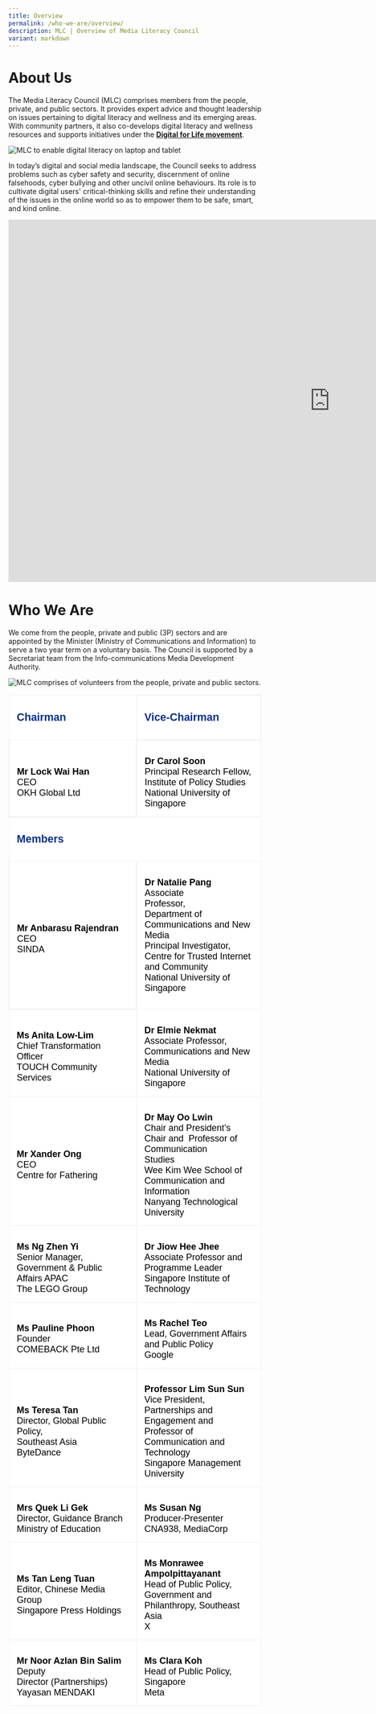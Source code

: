 ```yaml
---
title: Overview
permalink: /who-we-are/overview/
description: MLC | Overview of Media Literacy Council
variant: markdown
---
```

# About Us

The Media Literacy Council (MLC) comprises members from the people, private, and public sectors. It provides expert advice and thought leadership on issues pertaining to digital literacy and wellness and its emerging areas. With community partners, it also co-develops digital literacy and wellness resources and supports initiatives under the **[Digital for Life movement](https://www.digitalforlife.gov.sg/)**.   

![MLC to enable digital literacy on laptop and tablet](/images/mlc_about%20us_1.png)
  
In today’s digital and social media landscape, the Council seeks to address problems such as cyber safety and security, discernment of online falsehoods, cyber bullying and other uncivil online behaviours. Its role is to cultivate digital users' critical-thinking skills and refine their understanding of the issues in the online world so as to empower them to be safe, smart, and kind online.


<div class="bp-youtube">  <iframe allowfullscreen="" allow="accelerometer; autoplay; clipboard-write; encrypted-media; gyroscope; picture-in-picture; web-share" frameborder="0" title="YouTube video player" src="https://www.youtube.com/embed/gq5S77jZeIc" height="720" width="1280"></iframe>  </div>


# Who We Are

We come from the people, private and public (3P) sectors and are appointed by the Minister (Ministry of Communications and Information) to serve a two year term on a voluntary basis. The Council is supported by a Secretariat team from the Info-communications Media Development Authority.

![MLC comprises of volunteers from the people, private and public sectors.](/images/mlc_about%20us_2.png)

<table class="MsoNormalTable" border="1" cellspacing="0" cellpadding="0" width="100%" style="width:100.0%;background:white;border-collapse:collapse;border:none;
 mso-border-alt:solid #F0F0F0 1pt;mso-yfti-tbllook:1184;mso-padding-alt:10.0pt 10.0pt 10.0pt 10.0pt"><tbody><tr style="mso-yfti-irow:0;mso-yfti-firstrow:yes"><td width="50%" style="width:50.64%;border:solid #F0F0F0 1.0pt;mso-border-alt:
  solid #F0F0F0 1pt;padding:11.25pt 11.25pt 11.25pt 11.25pt"><p class="MsoNormal" style="mso-margin-top-alt:auto;mso-margin-bottom-alt:auto;
  line-height:normal;mso-outline-level:3"><b><span style="font-size:16pt;
  font-family:&quot;Arial&quot;,sans-serif;mso-fareast-font-family:&quot;Times New Roman&quot;;
  color:#093189">Chairman</span></b></p></td><td width="49%" style="width:49.36%;border:solid #F0F0F0 1.5pt;border-left:
  none;mso-border-left-alt:solid #F0F0F0 1.5pt;mso-border-alt:solid #F0F0F0 1pt;
  padding:11.25pt 11.25pt 11.25pt 11.25pt"><p class="MsoNormal" style="mso-margin-top-alt:auto;mso-margin-bottom-alt:auto;
  line-height:normal;mso-outline-level:3"><b><span style="font-size:16pt;
  font-family:&quot;Arial&quot;,sans-serif;mso-fareast-font-family:&quot;Times New Roman&quot;;
  color:#093189">Vice-Chairman</span></b></p></td></tr><tr style="mso-yfti-irow:1"><td width="50%" style="width:50.64%;border:solid #F0F0F0 1.5pt;border-top:
  none;mso-border-top-alt:solid #F0F0F0 1pt;mso-border-alt:solid #F0F0F0 1pt;
  padding:11.25pt 11.25pt 11.25pt 11.25pt"><p class="MsoNormal" style="margin-bottom:0cm;line-height:normal"><b><span style="font-size:13.5pt;font-family:&quot;Arial&quot;,sans-serif;mso-fareast-font-family:
  &quot;Times New Roman&quot;;color:black">Mr Lock Wai Han</span></b><span style="font-size:13.5pt;font-family:&quot;Arial&quot;,sans-serif;mso-fareast-font-family:
  &quot;Times New Roman&quot;;color:black"><br>CEO<br>OKH Global Ltd</span></p></td><td width="49%" style="width:49.36%;border-top:none;border-left:none;
  border-bottom:solid #F0F0F0 1.0pt;border-right:solid #F0F0F0 1.0pt;
  mso-border-top-alt:solid #F0F0F0 1pt;mso-border-left-alt:solid #F0F0F0 1pt;
  mso-border-alt:solid #F0F0F0 1pt;padding:11.25pt 11.25pt 11.25pt 11.25pt"><p class="MsoNormal" style="margin-bottom:0cm;line-height:normal"><b><span style="font-size:13.5pt;font-family:&quot;Arial&quot;,sans-serif;mso-fareast-font-family:
  &quot;Times New Roman&quot;;color:black">Dr Carol Soon</span></b><span style="font-size:13.5pt;font-family:&quot;Arial&quot;,sans-serif;mso-fareast-font-family:
  &quot;Times New Roman&quot;;color:black"><br>Principal Research Fellow, Institute of Policy Studies<br>National University of Singapore</span></p></td></tr><tr style="mso-yfti-irow:2"><td width="100%" colspan="2" style="width:100.0%;border:solid #F0F0F0 1.0pt;
  border-top:none;mso-border-top-alt:solid #F0F0F0 1.5pt;mso-border-alt:solid #F0F0F0 1.5pt;
  padding:11.25pt 11.25pt 11.25pt 11.25pt"><p class="MsoNormal" style="mso-margin-top-alt:auto;mso-margin-bottom-alt:auto;
  line-height:normal;mso-outline-level:3"><b><span style="font-size:16pt;
  font-family:&quot;Arial&quot;,sans-serif;mso-fareast-font-family:&quot;Times New Roman&quot;;
  color:#093189">Members</span></b></p></td></tr><tr style="mso-yfti-irow:3"><td width="50%" style="width:50.64%;border:solid #F0F0F0 1.5pt;border-top:
  none;mso-border-top-alt:solid #F0F0F0 1pt;mso-border-alt:solid #F0F0F0 1pt;
  padding:11.25pt 11.25pt 11.25pt 11.25pt"><p class="MsoNormal" style="margin-bottom:0cm;line-height:normal"><b><span style="font-size:13.5pt;font-family:&quot;Arial&quot;,sans-serif;mso-fareast-font-family:
  &quot;Times New Roman&quot;;color:black">Mr Anbarasu Rajendran</span></b><span style="font-size:13.5pt;font-family:&quot;Arial&quot;,sans-serif;mso-fareast-font-family:
  &quot;Times New Roman&quot;;color:black"><br>CEO<br>SINDA</span></p></td><td width="49%" style="width:49.36%;border-top:none;border-left:none;
  border-bottom:solid #F0F0F0 1.0pt;border-right:solid #F0F0F0 1.0pt;
  mso-border-top-alt:solid #F0F0F0 1pt;mso-border-left-alt:solid #F0F0F0 1pt;
  mso-border-alt:solid #F0F0F0 1pt;padding:11.25pt 11.25pt 11.25pt 11.25pt"><p class="MsoNormal" style="mso-margin-top-alt:auto;mso-margin-bottom-alt:auto;
  line-height:normal"><b><span style="font-size:13.5pt;font-family:&quot;Arial&quot;,sans-serif;
  mso-fareast-font-family:&quot;Times New Roman&quot;;color:black">Dr Natalie Pang</span></b><span style="font-size:13.5pt;font-family:&quot;Arial&quot;,sans-serif;mso-fareast-font-family:
  &quot;Times New Roman&quot;;color:black"><br>Associate Professor,<span style="mso-spacerun:yes">&nbsp;&nbsp;&nbsp;&nbsp;&nbsp;&nbsp;&nbsp;&nbsp;&nbsp;&nbsp;&nbsp;&nbsp;&nbsp;<br></span>Department of Communications and New Media<br>Principal Investigator,<br>Centre for Trusted Internet and Community<br>National University of Singapore</span></p></td></tr><tr style="mso-yfti-irow:4"><td width="50%" style="width:50.64%;border:solid #F0F0F0 1.0pt;border-top:
  none;mso-border-top-alt:solid #F0F0F0 1pt;mso-border-alt:solid #F0F0F0 .75pt;
  padding:11.25pt 11.25pt 11.25pt 11.25pt"><p class="MsoNormal" style="margin-bottom:0cm;line-height:normal"><b><span style="font-size:13.5pt;font-family:&quot;Arial&quot;,sans-serif;mso-fareast-font-family:
  &quot;Times New Roman&quot;;color:black">Ms Anita Low-Lim</span></b><span style="font-size:13.5pt;font-family:&quot;Arial&quot;,sans-serif;mso-fareast-font-family:
  &quot;Times New Roman&quot;;color:black"><br>Chief Transformation Officer<br>TOUCH Community Services</span></p></td><td width="49%" style="width:49.36%;border-top:none;border-left:none;
  border-bottom:solid #F0F0F0 1.0pt;border-right:solid #F0F0F0 1.0pt;
  mso-border-top-alt:solid #F0F0F0 1pt;mso-border-left-alt:solid #F0F0F0 1pt;
  mso-border-alt:solid #F0F0F0 1pt;padding:11.25pt 11.25pt 11.25pt 11.25pt"><p class="MsoNormal" style="margin-bottom:0cm;line-height:normal"><b><span style="font-size:13.5pt;font-family:&quot;Arial&quot;,sans-serif;mso-fareast-font-family:
  &quot;Times New Roman&quot;;color:black">Dr Elmie Nekmat</span></b><span style="font-size:13.5pt;font-family:&quot;Arial&quot;,sans-serif;mso-fareast-font-family:
  &quot;Times New Roman&quot;;color:black"><br>Associate Professor, <br> Communications and New Media<br>National University of Singapore</span></p></td></tr><tr style="mso-yfti-irow:5"><td width="50%" style="width:50.64%;border:solid #F0F0F0 1.0pt;border-top:
  none;mso-border-top-alt:solid #F0F0F0 1pt;mso-border-alt:solid #F0F0F0 .75pt;
  padding:11.25pt 11.25pt 11.25pt 11.25pt"><p class="MsoNormal" style="margin-bottom:0cm;line-height:normal"><b><span style="font-size:13.5pt;font-family:&quot;Arial&quot;,sans-serif;mso-fareast-font-family:
  &quot;Times New Roman&quot;;color:black">Mr Xander Ong <br></span></b><span style="font-size:13.5pt;font-family:&quot;Arial&quot;,sans-serif;
  mso-fareast-font-family:&quot;Times New Roman&quot;;color:black">CEO<br>Centre for Fathering</span></p></td><td width="49%" style="width:49.36%;border-top:none;border-left:none;
  border-bottom:solid #F0F0F0 1.0pt;border-right:solid #F0F0F0 1.0pt;
  mso-border-top-alt:solid #F0F0F0 1pt;mso-border-left-alt:solid #F0F0F0 1pt;
  mso-border-alt:solid #F0F0F0 1pt;padding:11.25pt 11.25pt 11.25pt 11.25pt"><p class="MsoNormal" style="margin-bottom:0cm;line-height:normal"><b><span style="font-size:13.5pt;font-family:&quot;Arial&quot;,sans-serif;mso-fareast-font-family:
  &quot;Times New Roman&quot;;color:black">Dr May Oo Lwin</span></b><span style="font-size:13.5pt;font-family:&quot;Arial&quot;,sans-serif;mso-fareast-font-family:
  &quot;Times New Roman&quot;;color:black"><br>Chair and President’s Chair and <span style="mso-spacerun:yes">&nbsp;</span>Professor of Communication Studies<span style="mso-spacerun:yes">&nbsp;&nbsp;&nbsp;&nbsp;&nbsp;&nbsp;&nbsp;&nbsp; <br></span>Wee Kim Wee School of Communication and Information<br>Nanyang Technological University</span></p></td></tr><tr style="mso-yfti-irow:6"><td width="50%" style="width:50.64%;border:solid #F0F0F0 1.0pt;border-top:
  none;mso-border-top-alt:solid #F0F0F0 1pt;mso-border-alt:solid #F0F0F0 1pt;
  padding:11.25pt 11.25pt 11.25pt 11.25pt"><p class="MsoNormal" style="margin-bottom:0cm;line-height:normal"><b><span style="font-size:13.5pt;font-family:&quot;Arial&quot;,sans-serif;mso-fareast-font-family:
  &quot;Times New Roman&quot;;color:black">Ms Ng Zhen Yi</span></b><span style="font-size:13.5pt;font-family:&quot;Arial&quot;,sans-serif;mso-fareast-font-family:
  &quot;Times New Roman&quot;;color:black"><br>Senior Manager, Government &amp; Public Affairs APAC<br>The LEGO Group</span></p></td><td width="49%" style="width:49.36%;border-top:none;border-left:none;
  border-bottom:solid #F0F0F0 1.0pt;border-right:solid #F0F0F0 1.0pt;
  mso-border-top-alt:solid #F0F0F0 1pt;mso-border-left-alt:solid #F0F0F0 1pt;
  mso-border-alt:solid #F0F0F0 1pt;padding:11.25pt 11.25pt 11.25pt 11.25pt"><p class="MsoNormal" style="margin-bottom:0cm;line-height:normal"><b><span style="font-size:13.5pt;font-family:&quot;Arial&quot;,sans-serif;mso-fareast-font-family:
  &quot;Times New Roman&quot;;color:black">Dr Jiow Hee Jhee</span></b><span style="font-size:13.5pt;font-family:&quot;Arial&quot;,sans-serif;mso-fareast-font-family:
  &quot;Times New Roman&quot;;color:black"><br>Associate Professor and Programme Leader&nbsp;<br>Singapore Institute of Technology</span></p></td></tr><tr style="mso-yfti-irow:7"><td width="50%" style="width:50.64%;border:solid #F0F0F0 1.0pt;border-top:
  none;mso-border-top-alt:solid #F0F0F0 1pt;mso-border-alt:solid #F0F0F0 1pt;
  padding:11.25pt 11.25pt 11.25pt 11.25pt"><p class="MsoNormal" style="margin-bottom:0cm;line-height:normal"><b><span style="font-size:13.5pt;font-family:&quot;Arial&quot;,sans-serif;mso-fareast-font-family:
  &quot;Times New Roman&quot;;color:black">Ms Pauline Phoon</span></b><span style="font-size:13.5pt;font-family:&quot;Arial&quot;,sans-serif;mso-fareast-font-family:
  &quot;Times New Roman&quot;;color:black"><br>Founder<br>COMEBACK Pte Ltd</span></p></td><td width="49%" style="width:49.36%;border-top:none;border-left:none;
  border-bottom:solid #F0F0F0 1.0pt;border-right:solid #F0F0F0 1.0pt;
  mso-border-top-alt:solid #F0F0F0 1pt;mso-border-left-alt:solid #F0F0F0 1pt;
  mso-border-alt:solid #F0F0F0 1pt;padding:11.25pt 11.25pt 11.25pt 11.25pt"><p class="MsoNormal" style="margin-bottom:0cm;line-height:normal"><b><span style="font-size:13.5pt;font-family:&quot;Arial&quot;,sans-serif;mso-fareast-font-family:
  &quot;Times New Roman&quot;;color:black">Ms Rachel Teo<br></span></b><span style="font-size:13.5pt;font-family:&quot;Arial&quot;,sans-serif;
  mso-fareast-font-family:&quot;Times New Roman&quot;;color:black">Lead, Government Affairs and Public Policy<br>Google</span></p></td></tr><tr style="mso-yfti-irow:8"><td width="50%" style="width:50.64%;border:solid #F0F0F0 1.0pt;border-top:
  none;mso-border-top-alt:solid #F0F0F0 1pt;mso-border-alt:solid #F0F0F0 1pt;
  padding:11.25pt 11.25pt 11.25pt 11.25pt"><p class="MsoNormal" style="margin-bottom:0cm;line-height:normal"><b><span style="font-size:13.5pt;font-family:&quot;Arial&quot;,sans-serif;mso-fareast-font-family:
  &quot;Times New Roman&quot;;color:black">Ms Teresa Tan</span></b><span style="font-size:13.5pt;font-family:&quot;Arial&quot;,sans-serif;mso-fareast-font-family:
  &quot;Times New Roman&quot;;color:black"><br>Director, Global Public Policy,<br>Southeast Asia<br>ByteDance</span></p></td><td width="49%" style="width:49.36%;border-top:none;border-left:none;
  border-bottom:solid #F0F0F0 1.0pt;border-right:solid #F0F0F0 1.0pt;
  mso-border-top-alt:solid #F0F0F0 1pt;mso-border-left-alt:solid #F0F0F0 1pt;
  mso-border-alt:solid #F0F0F0 .75pt;padding:11.25pt 11.25pt 11.25pt 11.25pt"><p class="MsoNormal" style="margin-bottom:0cm;line-height:normal"><b><span style="font-size:13.5pt;font-family:&quot;Arial&quot;,sans-serif;mso-fareast-font-family:
  &quot;Times New Roman&quot;;color:black">Professor Lim Sun Sun</span></b><span style="font-size:13.5pt;font-family:&quot;Arial&quot;,sans-serif;mso-fareast-font-family:
  &quot;Times New Roman&quot;;color:black"><br>Vice President, Partnerships and Engagement and Professor of Communication and Technology<br>Singapore Management University</span></p></td></tr><tr style="mso-yfti-irow:9"><td width="50%" style="width:50.64%;border:solid #F0F0F0 1.0pt;border-top:
  none;mso-border-top-alt:solid #F0F0F0 1pt;mso-border-alt:solid #F0F0F0 1pt;
  padding:11.25pt 11.25pt 11.25pt 11.25pt"><p class="MsoNormal" style="margin-bottom:0cm;line-height:normal"><b><span style="font-size:13.5pt;font-family:&quot;Arial&quot;,sans-serif;mso-fareast-font-family:
  &quot;Times New Roman&quot;;color:black">Mrs Quek Li Gek</span></b><span style="font-size:13.5pt;font-family:&quot;Arial&quot;,sans-serif;mso-fareast-font-family:
  &quot;Times New Roman&quot;;color:black"><br>Director, Guidance Branch<br>Ministry of Education</span></p></td><td width="49%" style="width:49.36%;border-top:none;border-left:none;
  border-bottom:solid #F0F0F0 1.0pt;border-right:solid #F0F0F0 1.0pt;
  mso-border-top-alt:solid #F0F0F0 1pt;mso-border-left-alt:solid #F0F0F0 1pt;
  mso-border-alt:solid #F0F0F0 .75pt;padding:11.25pt 11.25pt 11.25pt 11.25pt"><p class="MsoNormal" style="margin-bottom:0cm;line-height:normal"><b><span style="font-size:13.5pt;font-family:&quot;Arial&quot;,sans-serif;mso-fareast-font-family:
  &quot;Times New Roman&quot;;color:black">Ms Susan Ng</span></b><span style="font-size:
  13.5pt;font-family:&quot;Arial&quot;,sans-serif;mso-fareast-font-family:&quot;Times New Roman&quot;;
  color:black"><br>Producer-Presenter<br>CNA938, MediaCorp</span></p></td></tr><tr style="mso-yfti-irow:10"><td width="50%" style="width:50.64%;border:solid #F0F0F0 1.0pt;border-top:
  none;mso-border-top-alt:solid #F0F0F0 1pt;mso-border-alt:solid #F0F0F0 1pt;
  padding:11.25pt 11.25pt 11.25pt 11.25pt"><p class="MsoNormal" style="margin-bottom:0cm;line-height:normal"><b><span style="font-size:13.5pt;font-family:&quot;Arial&quot;,sans-serif;mso-fareast-font-family:
  &quot;Times New Roman&quot;;color:black">Ms Tan Leng Tuan</span></b><span style="font-size:13.5pt;font-family:&quot;Arial&quot;,sans-serif;mso-fareast-font-family:
  &quot;Times New Roman&quot;;color:black"><br>Editor, Chinese Media Group<br>Singapore Press Holdings</span></p></td><td width="49%" style="width:49.36%;border-top:none;border-left:none;
  border-bottom:solid #F0F0F0 1.0pt;border-right:solid #F0F0F0 1.0pt;
  mso-border-top-alt:solid #F0F0F0 1pt;mso-border-left-alt:solid #F0F0F0 1pt;
  mso-border-alt:solid #F0F0F0 .75pt;padding:11.25pt 11.25pt 11.25pt 11.25pt"><p class="MsoNormal" style="margin-bottom:0cm;line-height:normal"><b><span style="font-size:13.5pt;font-family:&quot;Arial&quot;,sans-serif;mso-fareast-font-family:
  &quot;Times New Roman&quot;;color:black">Ms Monrawee Ampolpittayanant</span></b><span style="font-size:13.5pt;font-family:&quot;Arial&quot;,sans-serif;mso-fareast-font-family:
  &quot;Times New Roman&quot;;color:black"><br>Head of Public Policy, Government and Philanthropy, Southeast Asia<br>X</span></p></td></tr><tr style="mso-yfti-irow:11;mso-yfti-lastrow:yes"><td width="50%" style="width:50.64%;border:solid #F0F0F0 1.0pt;border-top:
  none;mso-border-top-alt:solid #F0F0F0 1pt;mso-border-alt:solid #F0F0F0 1pt;
  padding:11.25pt 11.25pt 11.25pt 11.25pt"><p class="MsoNormal" style="margin-bottom:0cm;line-height:normal"><b><span style="font-size:13.5pt;font-family:&quot;Arial&quot;,sans-serif;mso-fareast-font-family:
  &quot;Times New Roman&quot;;color:black">Mr Noor Azlan Bin Salim</span></b><span style="font-size:13.5pt;font-family:&quot;Arial&quot;,sans-serif;mso-fareast-font-family:
  &quot;Times New Roman&quot;;color:black"><br>Deputy Director&nbsp;(Partnerships)<br>Yayasan MENDAKI</span></p></td><td width="49%" style="width:49.36%;border-top:none;border-left:none;
  border-bottom:solid #F0F0F0 1.0pt;border-right:solid #F0F0F0 1.0pt;
  mso-border-top-alt:solid #F0F0F0 1pt;mso-border-left-alt:solid #F0F0F0 1pt;
  mso-border-alt:solid #F0F0F0 .75pt;padding:11.25pt 11.25pt 11.25pt 11.25pt"><p class="MsoNormal" style="margin-bottom:0cm;line-height:normal"><b><span style="font-size:13.5pt;font-family:&quot;Arial&quot;,sans-serif;mso-fareast-font-family:
  &quot;Times New Roman&quot;;color:black">Ms Clara Koh</span></b><span style="font-size:
  13.5pt;font-family:&quot;Arial&quot;,sans-serif;mso-fareast-font-family:&quot;Times New Roman&quot;;
  color:black"><br>Head of Public Policy, Singapore<br>Meta</span></p></td></tr></tbody></table>